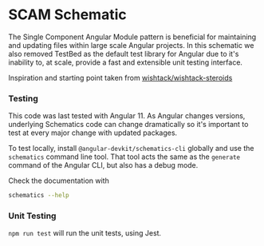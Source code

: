 # SCAM Schematic

The Single Component Angular Module pattern is beneficial for maintaining and updating files within large scale Angular projects. In this schematic we also removed TestBed as the default test library for Angular due to it's inability to, at scale, provide a fast and extensible unit testing interface.

Inspiration and starting point taken from [wishtack/wishtack-steroids](https://github.com/wishtack/wishtack-steroids/tree/master/packages/schematics)

### Testing

This code was last tested with Angular 11. As Angular changes versions, underlying Schematics code can change dramatically so it's important to test at every major change with updated packages.

To test locally, install `@angular-devkit/schematics-cli` globally and use the `schematics` command line tool. That tool acts the same as the `generate` command of the Angular CLI, but also has a debug mode.

Check the documentation with

```bash
schematics --help
```

### Unit Testing

`npm run test` will run the unit tests, using Jest.

